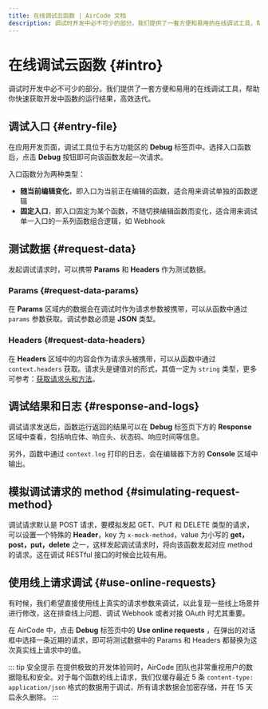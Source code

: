```yaml
---
title: 在线调试云函数 | AirCode 文档
description: 调试时开发中必不可少的部分。我们提供了一套方便和易用的在线调试工具，帮助你快速获取开发中函数的运行结果，高效迭代。
---
```


# 在线调试云函数 {#intro}

调试时开发中必不可少的部分。我们提供了一套方便和易用的在线调试工具，帮助你快速获取开发中函数的运行结果，高效迭代。

<ACImage src="/_images/1671517286503.png" mode="light" />
<ACImage src="/_images/1671517302558.png" mode="dark" />

## 调试入口 {#entry-file}

在应用开发页面，调试工具位于右方功能区的 **Debug** 标签页中。选择入口函数后，点击 **Debug** 按钮即可向该函数发起一次请求。

<ACImage src="/_images/1671517361524.png" mode="light" />
<ACImage src="/_images/1671517345859.png" mode="dark" />

入口函数分为两种类型：
- **随当前编辑变化**，即入口为当前正在编辑的函数，适合用来调试单独的函数逻辑
- **固定入口**，即入口固定为某个函数，不随切换编辑函数而变化，适合用来调试单一入口的一系列函数组合逻辑，如 Webhook

## 测试数据 {#request-data}

发起调试请求时，可以携带 **Params** 和 **Headers** 作为测试数据。

<ACImage src="/_images/1671517409446.png" mode="light" />
<ACImage src="/_images/1671517428786.png" mode="dark" />

### Params {#request-data-params}

在 **Params** 区域内的数据会在调试时作为请求参数被携带，可以从函数中通过 `params` 参数获取。调试参数必须是 **JSON** 类型。

### Headers {#request-data-headers}

在 **Headers** 区域中的内容会作为请求头被携带，可以从函数中通过 `context.headers` 获取。请求头是键值对的形式，其值一定为 `string` 类型，更多可参考：[获取请求头和方法](/guide/functions/request-header-and-method)。

## 调试结果和日志 {#response-and-logs}

调试请求发送后，函数运行返回的结果可以在 **Debug** 标签页下方的 **Response** 区域中查看，包括响应体、响应头、状态码、响应时间等信息。

<ACImage src="/_images/1671517484480.png" mode="light" />
<ACImage src="/_images/1671517502205.png" mode="dark" />

另外，函数中通过 `context.log` 打印的日志，会在编辑器下方的 **Console** 区域中输出。

<ACImage src="/_images/1671517558612.png" mode="light" />
<ACImage src="/_images/1671517589421.png" mode="dark" />

## 模拟调试请求的 method {#simulating-request-method}

调试请求默认是 POST 请求，要模拟发起 GET、PUT 和 DELETE 类型的请求，可以设置一个特殊的 **Header**，key 为 `x-mock-method`，value 为小写的 **get，post，put，delete** 之一，这样发起调试请求时，将向该函数发起对应 method 的请求。这在调试 RESTful 接口的时候会比较有用。

## 使用线上请求调试 {#use-online-requests}

有时候，我们希望直接使用线上真实的请求参数来调试，以此复现一些线上场景并进行修改，这在排查线上问题、调试 Webhook 或者对接 OAuth 时尤其重要。

在 AirCode 中，点击 **Debug** 标签页中的 **Use online requests** ，在弹出的对话框中选择一条近期的请求，即可将测试数据中的 Params 和 Headers 都替换为这次真实线上请求中的值。

<ACImage src="/_images/1671517737942.png" mode="light" />
<ACImage src="/_images/1671517801557.png" mode="dark" />

::: tip 安全提示
在提供极致的开发体验同时，AirCode 团队也非常重视用户的数据隐私和安全。对于每个函数的线上请求，我们仅缓存最近 5 条 `content-type: application/json` 格式的数据用于调试，所有请求数据会加密存储，并在 15 天后永久删除。
:::
